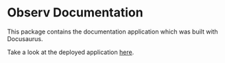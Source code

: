 # Observ Documentation

This package contains the documentation application which was built with Docusaurus.

Take a look at the deployed application [here](https://www.observ.dev/).
